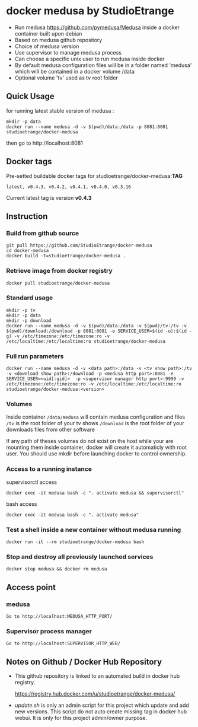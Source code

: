 # docker medusa by StudioEtrange

* Run medusa https://github.com/pymedusa/Medusa inside a docker container built upon debian
* Based on medusa github repository
* Choice of medusa version
* Use supervisor to manage medusa process
* Can choose a specific unix user to run medusa inside docker
* By default medusa configuration files will be in a folder named 'medusa' which will be contained in a docker volume /data
* Optional volume 'tv' used as tv root folder

## Quick Usage

for running latest stable version of medusa :

	mkdir -p data
	docker run --name medusa -d -v $(pwd)/data:/data -p 8081:8081 studioetrange/docker-medusa

then go to http://localhost:8081


## Docker tags

Pre-setted buildable docker tags for studioetrange/docker-medusa:__TAG__

	latest, v0.4.3, v0.4.2, v0.4.1, v0.4.0, v0.3.16

Current latest tag is version __v0.4.3__

## Instruction

### Build from github source

	git pull https://github.com/StudioEtrange/docker-medusa
	cd docker-medusa
	docker build -t=studioetrange/docker-medusa .

### Retrieve image from docker registry

	docker pull studioetrange/docker-medusa

### Standard usage

	mkdir -p tv
	mkdir -p data
	mkdir -p download
	docker run --name medusa -d -v $(pwd)/data:/data -v $(pwd)/tv:/tv -v $(pwd)/download:/download -p 8081:8081 -e SERVICE_USER=$(id -u):$(id -g) -v /etc/timezone:/etc/timezone:ro -v /etc/localtime:/etc/localtime:ro studioetrange/docker-medusa

### Full run parameters

	docker run --name medusa -d -v <data path>:/data -v <tv show path>:/tv -v <download show path>:/download -p <medusa http port>:8081 -e SERVICE_USER=<uid[:gid]>  -p <supervisor manager http port>:9999 -v /etc/timezone:/etc/timezone:ro -v /etc/localtime:/etc/localtime:ro studioetrange/docker-medusa:<version>

### Volumes

Inside container
`/data/medusa` will contain medusa configuration and files
`/tv` is the root folder of your tv shows
`/download` is the root folder of your downloads files from other software

If any path of theses volumes do not exist on the host while your are mounting them inside container, docker will create it automaticly with root user. You should use mkdir before launching docker to control ownership.

### Access to a running instance

supervisorctl access

	docker exec -it medusa bash -c ". activate medusa && supervisorctl"

bash access

	docker exec -it medusa bash -c ". activate medusa"

### Test a shell inside a new container without medusa running

	docker run -it --rm studioetrange/docker-medusa bash

### Stop and destroy all previously launched services

	docker stop medusa && docker rm medusa

## Access point

### medusa

	Go to http://localhost:MEDUSA_HTTP_PORT/

### Supervisor process manager

	Go to http://localhost:SUPERVISOR_HTTP_WEB/

## Notes on Github / Docker Hub Repository

* This github repository is linked to an automated build in docker hub registry.

	https://registry.hub.docker.com/u/studioetrange/docker-medusa/

* _update.sh_ is only an admin script for this project which update and add new versions. This script do not auto create missing tag in docker hub webui. It is only for this project admin/owner purpose.
